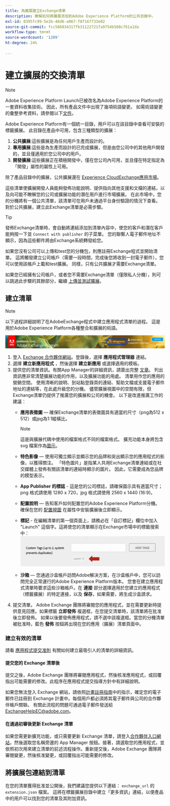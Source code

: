 ```yaml
---
title: 為擴展建立Exchange清單
description: 瞭解如何將擴展添加到Adobe Experience Platform的公共目錄中。
exl-id: 0395fc99-5e2b-46d6-a067-f8f167733e02
source-git-commit: fcc586034317fb31122721fa9754b580c761a1da
workflow-type: tm+mt
source-wordcount: '1209'
ht-degree: 24%

---
```


# 建立擴展的交換清單

>[!NOTE]
>
>Adobe Experience Platform Launch已被改名為Adobe Experience Platform的一套資料收集技術。 因此，所有產品文件中出現了幾項術語變更。 如需術語變更的彙整參考資料，請參閱以下[文件](../../term-updates.md)。

Adobe Experience Platform有一個統一目錄，用戶可以在該目錄中查看可安裝的標籤擴展。 此目錄在產品中可用，包含三種類型的擴展：

1. **公共擴展**:這些擴展是為任何用戶生產而設計的。
1. **專用擴展**:這些是為生產而設計的已完成擴展，但是由您公司中的其他用戶開發的，並且僅適用於您公司中的用戶。
1. **開發擴展**:這些擴展正在積極開發中，僅在您公司內可用，並且僅在特定指定為「開發」屬性的屬性上可用。

除了產品目錄中的擴展，公共擴展還在 [Experience CloudExchange應用市場](https://exchange.adobe.com/apps/browse/ec)。

這些清單使擴展開發人員能夠發佈功能說明、提供指向其他支援和文檔的連結，以及向可能不瞭解您的公司或擴展功能的潛在用戶進行市場擴展。 在此市場中，您的分機將有一個公共清單，該清單可在用戶未通過平台身份驗證的情況下查看。 對於公共擴展，建立此Exchange清單是必需步驟。

>[!TIP]
>
>發佈Exchange清單時，會自動將連結添加到清單內容中，使您的客戶和潛在客戶能夠按一下並 `Connect with publisher` 的子菜單。 您的聯繫人電子郵件地址不顯示，因為這些郵件將由Exchange系統轉發給您。

如果您沒有公司可以上傳和test您的分機包，則應註冊Exchange程式並開始清單。 這將觸發建立公司帳戶（需要一段時間，完成後您將收到一封電子郵件），您可以使用該帳戶上載和test擴展。 同樣，只有公共擴展才需要Exchange清單。

如果您已經擁有公司帳戶，或者您不需要Exchange清單（僅限私人分機），則可以跳過此步驟的其餘部分，繼續 [上傳並測試擴展](./upload-and-test.md)。

## 建立清單

>[!NOTE]
>
>以下過程詳細說明了在AdobeExchange程式中建立應用程式清單的過程。 這是用於Adobe Experience Platform各種整合和擴展的術語。

![Experience CloudApp Manager連結位置](../images/getting-started/app-mgr-link.png)

1. 登入 [Exchange 合作夥伴網站](https://partners.adobe.com/tw/exchangeprogram/experiencecloud)。登錄後，選擇 **應用程式管理器** 連結。
1. 選擇 **建立新應用程式** ，然後選擇 **建立新應用** 或選擇適用的模板。
1. 提供您的清單資訊。有關App Manager的詳細資訊，請簽出完整 [文章](https://adobeexchangeec.zendesk.com/hc/en-us/articles/360024197931)。 列出資訊應非常清楚擴展功能的作用，以及擴展功能的用處。 清單用作您的應用的營銷空間。 使用清晰的說明、到站點登錄頁的連結、幫助文檔或支援電子郵件地址的連結等，在此處升級您的分機。 儘管擴展視圖中的空間有限，但Exchange清單仍提供了推廣您的擴展和公司的機會。 以下是改進推廣工作的建議：
   - **應用表徵圖**  — 確保Exchange清單的表徵圖具有適當的尺寸（png為512 x 512）或jpg為1:1縱橫比。

      >[!NOTE]
      >
      >這是與擴展代碼中使用的檔案格式不同的檔案格式。 擴充功能本身將包含 svg 檔案作為[圖示](../manifest.md)。

   - **特色影像**  — 使用可獨立顯示並顯示您的品牌和突出顯示您的應用程式的影像，以獲得關注。 「特色圖片」是指某人共用Exchange清單連結或在社交媒體上發佈有關該清單的連結時顯示的圖片。 因此，它需要成為您品牌的模型表示。
   - **App Publisher 的標誌** - 這是您的公司標誌，請確保圖示具有適當尺寸；png 格式請使用 1280 x 720，jpg 格式請使用 2560 x 1440 (16:9)。
   - **配置說明**  — 告知客戶如何配置您的Adobe Experience Platform分機。 確保在您的 [配置視圖](../configuration.md) 在屬性中安裝擴展後立即顯示。
   - **標記** - 在編輯清單的第一個頁面上，請務必在「自訂標記」欄位中加入 &quot;Launch&quot; 這個字。這將使您的清單顯示在Exchange市場中的標籤搜索中：
      ![](../images/getting-started/custom-tags.jpg)
   - **沙箱**  — 您通過沙盒帳戶訪問Adobe解決方案，在沙盒帳戶中，您可以訪問完全正常運行的Adobe Experience Platform版本。 您會在建立應用程式清單時要求這些沙箱帳戶。在 **連接** 部分選擇適用於您建立的應用程式（標籤擴展）的特定連接，以及 **保存**，如果需要，將生成沙盒請求。
1. 提交清單。 Adobe Exchange 團隊將審閱您的應用程式，並在需要更新時提供意見回應。如果標籤 **立即發佈** 複選框，在您提交清單時，該清單將在批准後立即發佈。 如果以後要發佈應用程式，請不選中該複選框。當您的分機清單被批准時，藍色 **發佈** 按鈕將出現在您的應用（擴展）清單頁面中。

### 建立有效的清單

請看 [應用程式提交准則](https://partners.adobe.com/tw/exchangeprogram/experiencecloud/build/ec-exchange.html) 有關如何建立最吸引人的清單的詳細資訊。

#### 提交您的 Exchange 清單後

提交之後，Adobe Exchange 團隊將審閱應用程式，然後核准應用程式，或回覆指出可能需要的修改。此程序在應用程式提交指導方針中有詳細說明。

如果您無法登入 Exchange 網站，請依照[計畫註冊指南](https://partners.adobe.com/tw/content/mcp/us/en/home/reg-guide.html)中的指示，確定您的電子郵件已註冊到 Exchange 計畫中。每個用戶都必須將其電子郵件與公司的合作夥伴帳戶關聯。 有關此流程的問題可通過電子郵件發送給 <ExchangeHelpEC@adobe.com>。

#### 在通過初審後更新 Exchange 清單

如果您需更新擴充功能，或只需要更新 Exchange 清單，請登入[合作夥伴入口網站](https://partners.adobe.com/tw/exchangeprogram/experiencecloud)，然後選取您名稱旁邊的 App Manager 按鈕。接著，請選取您的應用程式，並依照初次用來建立清單的前述流程操作。重新提交後，Adobe Exchange 團隊將審閱變更，然後核准變更，或回覆指出可能需要的修改。

## 將擴展包連結到清單

在您的清單獲得批准並公開後，我們建議您提供以下連結： `exchange_url` 的 `extension.json` 檔案。  這將在標籤擴展目錄中建立「更多資訊」連結，以便產品中的用戶可以找到您的清單及其附加資訊。
